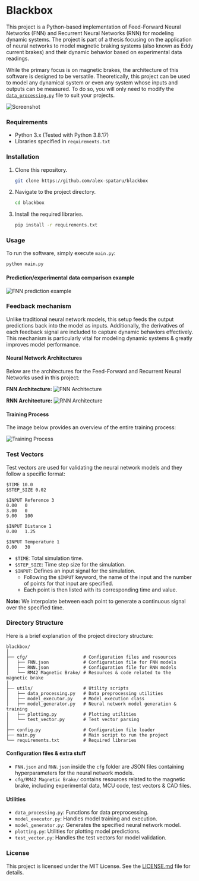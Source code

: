 # Blackbox 

This project is a Python-based implementation of Feed-Forward Neural Networks (FNN) and Recurrent Neural Networks (RNN) for modeling dynamic systems. The project is part of a thesis focusing on the application of neural networks to model magnetic braking systems (also known as Eddy current brakes) and their dynamic behavior based on experimental data readings.

While the primary focus is on magnetic brakes, the architecture of this software is designed to be versatile. Theoretically, this project can be used to model any dynamical system or even any system whose inputs and outputs can be measured. To do so, you will only need to modify the [`data_processing.py`](utils/data_processing.py) file to suit your projects.

![Screenshot](doc/screenshot.png)

### Requirements

- Python 3.x (Tested with Python 3.8.17)
- Libraries specified in `requirements.txt`

### Installation

1. Clone this repository.
    ```bash
    git clone https://github.com/alex-spataru/blackbox
    ```
2. Navigate to the project directory.
    ```bash
    cd blackbox
    ```
3. Install the required libraries.
    ```bash
    pip install -r requirements.txt
    ```

### Usage

To run the software, simply execute `main.py`:

```bash
python main.py
```

#### Prediction/experimental data comparison example

![FNN prediction example](doc/fnn_comparison.jpg)

### Feedback mechanism

Unlike traditional neural network models, this setup feeds the output predictions back into the model as inputs. Additionally, the derivatives of each feedback signal are included to capture dynamic behaviors effectively. This mechanism is particularly vital for modeling dynamic systems & greatly improves model performance.

#### Neural Network Architectures

Below are the architectures for the Feed-Forward and Recurrent Neural Networks used in this project:

**FNN Architecture:**
![FNN Architecture](doc/fnn_architecture.png)

**RNN Architecture:** 
![RNN Architecture](doc/rnn_architecture.png)

#### Training Process

The image below provides an overview of the entire training process:

![Training Process](doc/training_process.png)

### Test Vectors

Test vectors are used for validating the neural network models and they follow a specific format:

```
$TIME 10.0
$STEP_SIZE 0.02

$INPUT Reference 3
0.00   0
3.00   0
9.00   100

$INPUT Distance 1
0.00   1.25

$INPUT Temperature 1
0.00   30
```

- `$TIME`: Total simulation time.
- `$STEP_SIZE`: Time step size for the simulation.
- `$INPUT`: Defines an input signal for the simulation.
  - Following the `$INPUT` keyword, the name of the input and the number of points for that input are specified.
  - Each point is then listed with its corresponding time and value.

**Note:** We interpolate between each point to generate a continuous signal over the specified time.

### Directory Structure

Here is a brief explanation of the project directory structure:

```
blackbox/
│
├── cfg/                     # Configuration files and resources
│   ├── FNN.json             # Configuration file for FNN models
│   ├── RNN.json             # Configuration file for RNN models
│   └── RM42 Magnetic Brake/ # Resources & code related to the magnetic brake
│
├── utils/                   # Utility scripts
│   ├── data_processing.py   # Data preprocessing utilities
│   ├── model_executor.py    # Model execution class
│   ├── model_generator.py   # Neural network model generation & training
│   ├── plotting.py          # Plotting utilities
│   └── test_vector.py       # Test vector parsing
│
├── config.py                # Configuration file loader
├── main.py                  # Main script to run the project
└── requirements.txt         # Required libraries
```

#### Configuration files & extra stuff

- `FNN.json` and `RNN.json` inside the `cfg` folder are JSON files containing hyperparameters for the neural network models.
- `cfg/RM42 Magnetic Brake/` contains resources related to the magnetic brake, including experimental data, MCU code, test vectors & CAD files.

#### Utilities

- `data_processing.py`: Functions for data preprocessing.
- `model_executor.py`: Handles model training and execution.
- `model_generator.py`: Generates the specified neural network model.
- `plotting.py`: Utilities for plotting model predictions.
- `test_vector.py`: Handles the test vectors for model validation.

### License

This project is licensed under the MIT License. See the [LICENSE.md](LICENSE.md) file for details.

